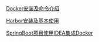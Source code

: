 

[Docker安装及命令介绍](./运维\docker/Docker安装及命令介绍.md)

[Harbor安装及基本使用](./运维\docker/Harbor安装及基本使用.md)

[SpringBoot项目使用IDEA集成Docker](./运维\docker/SpringBoot项目使用IDEA集成Docker.md)